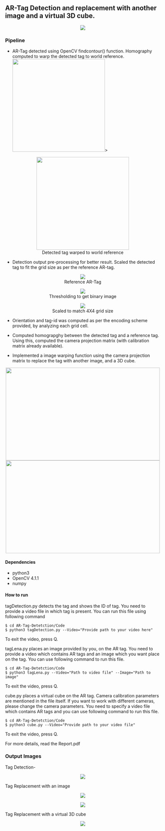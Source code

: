 ## AR-Tag Detection and replacement with another image and a virtual 3D cube.

<p align="center">
<img src="https://github.com/varunasthana92/AR-Tag-Detetction/blob/master/images/tag_detect.gif">
</p>

### Pipeline
* AR-Tag detected using OpenCV findcontour() function. Homography computed to warp the detected tag to world reference.
<img src="https://github.com/varunasthana92/AR-Tag-Detetction/blob/master/images/detectedTag.png" wwidth=500, height = 300>>

<p align="center">
<img src="https://github.com/varunasthana92/AR-Tag-Detetction/blob/master/images/Intermediate/warped_detection.png" wwidth=500, height = 300><br>
Detected tag warped to world reference
</p>

* Detection output pre-processing for better result. Scaled the detected tag to fit the grid size as per the reference AR-tag.
<p align="center">
<img src="https://github.com/varunasthana92/AR-Tag-Detetction/blob/master/images/ref_marker_grid.png" ><br>
Reference AR-Tag
</p>

<p align="center">
<img src="https://github.com/varunasthana92/AR-Tag-Detetction/blob/master/images/Intermediate/warped_thresh.jpg" wwidth=985><br>
Thresholding to get binary image
</p>

<p align="center">
<img src="https://github.com/varunasthana92/AR-Tag-Detetction/blob/master/images/Intermediate/warped_thresh_scaled.png" wwidth=80%><br>
Scaled to match 4X4 grid size
</p>

* Orientation and tag-id was computed as per the encoding scheme provided, by analyzing each grid cell.

* Computed homograpghy between the detected tag and a reference tag. Using this, computed the camera projection matrix (with calibration matrix already available).

* Implemented a image warping function using the camera projection matrix to replace the tag with another image, and a 3D cube.
<p align="center">
<img src="https://github.com/varunasthana92/AR-Tag-Detetction/blob/master/images/Single_lena.png" width=500, height = 300>
<img src="https://github.com/varunasthana92/AR-Tag-Detetction/blob/master/images/virtualCube.jpeg" width=500, height = 300>
</p>


#### Dependencies

- python3
- OpenCV 4.1.1
- numpy


#### How to run 

tagDetection.py detects the tag and shows the ID of tag. You need to provide a video file in which tag is present. You can run this file using following command
```
$ cd AR-Tag-Detetction/Code
$ python3 tagDetection.py --Video="Provide path to your video here"
```
To exit the video, press Q.

tagLena.py places an image provided by you, on the AR tag. You need to provide a video which contains AR tags and an image which you want place on the tag. You can use following command to run this file.

```
$ cd AR-Tag-Detetction/Code
$ python3 tagLena.py --Video="Path to video file" --Image="Path to image"
```
To exit the video, press Q.

cube.py places a virtual cube on the AR tag. Camera calibration parameters are mentioned in the file itself. If you want to work with different cameras, please change the camera parameters. You need to specify a video file which contains AR tags and you can use following command to run this file.

```
$ cd AR-Tag-Detetction/Code
$ python3 cube.py --Video="Provide path to your video file"
```
To exit the video, press Q.

For more details, read the Report.pdf

### Output Images
Tag Detection-
<p align="center">
<img src="https://github.com/varunasthana92/AR-Tag-Detetction/blob/master/images/detectedTag.png">
</p>

Tag Replacement with an image
<p align="center">
<img src="https://github.com/varunasthana92/AR-Tag-Detetction/blob/master/images/Single_lena.png">
</p>

<p align="center">
<img src="https://github.com/varunasthana92/AR-Tag-Detetction/blob/master/images/maultiple_lena.jpeg">
</p>

Tag Replacement with a virtual 3D cube
<p align="center">
<img src="https://github.com/varunasthana92/AR-Tag-Detetction/blob/master/images/virtualCube.jpeg">
</p>

